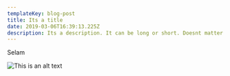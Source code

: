 ```yaml
---
templateKey: blog-post
title: Its a title
date: 2019-03-06T16:39:13.225Z
description: Its a description. It can be long or short. Doesnt matter.
---
```

Selam

![This is an alt text](https://raw.githubusercontent.com/firatgursu/ceyizarsivi/master/static/img/chemex.jpg "Chemex Sample Image")

